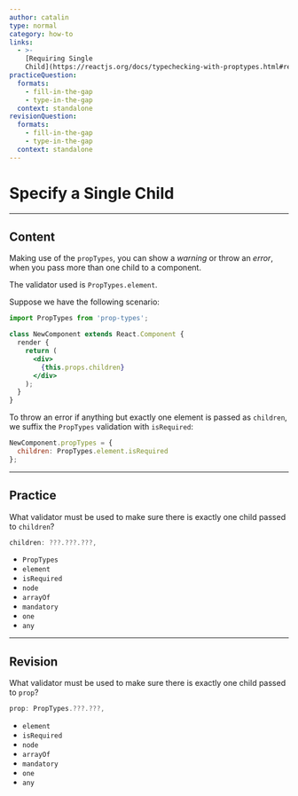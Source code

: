 ```yaml
---
author: catalin
type: normal
category: how-to
links:
  - >-
    [Requiring Single
    Child](https://reactjs.org/docs/typechecking-with-proptypes.html#requiring-single-child){website}
practiceQuestion:
  formats:
    - fill-in-the-gap
    - type-in-the-gap
  context: standalone
revisionQuestion:
  formats:
    - fill-in-the-gap
    - type-in-the-gap
  context: standalone
---
```


# Specify a Single Child


---

## Content

Making use of the `propTypes`, you can show a *warning* or throw an *error*, when you pass more than one child to a component.

The validator used is `PropTypes.element`.

Suppose we have the following scenario:

```jsx
import PropTypes from 'prop-types';

class NewComponent extends React.Component {
  render {
    return (
      <div>
        {this.props.children}
      </div>
    );
  }
}
```

To throw an error if anything but exactly one element is passed as `children`, we suffix the `PropTypes` validation with `isRequired`:

```js
NewComponent.propTypes = {
  children: PropTypes.element.isRequired
};
```


---

## Practice

What validator must be used to make sure there is exactly one child passed to `children`?

```js
children: ???.???.???,
```

- `PropTypes`
- `element`
- `isRequired`
- `node`
- `arrayOf`
- `mandatory`
- `one`
- `any`


---

## Revision

What validator must be used to make sure there is exactly one child passed to `prop`?

```js
prop: PropTypes.???.???,
```

- `element`
- `isRequired`
- `node`
- `arrayOf`
- `mandatory`
- `one`
- `any`
